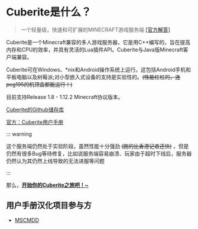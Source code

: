 # Cuberite是什么？

>一个轻量级，快速和可扩展的MINECRAFT游戏服务端
[[官方解答]](0_INTRODUCTION/0_2_What_is_Cuberite.md)

Cuberite是一个Minecraft兼容的多人游戏服务器，它是用C++编写的，旨在提高内存和CPU的效率，并具有灵活的Lua插件API。Cuberite与Java版Minecraft客户端兼容。

Cuberite可在Windows、*nix和Android操作系统上运行。这包括Android手机和平板电脑以及树莓派;对小型嵌入式设备的支持是实验性的。~~(性能杠杠的，连peg195的机顶盒都能运行！)~~

目前支持Release 1.8 - 1.12.2 Minecraft协议版本。

[Cuberite的Github储存库](https://github.com/cuberite/cuberite/)

[官方：Cuberite用户手册](https://github.com/cuberite/users-manual)

::: warning

这个服务端仍然处于实验阶段，虽然性能十分强劲 ~~(跑的比香港记者还快)~~ ，但是仍然有很多Bug等待修复，比如说服务端容易崩溃、玩家由于超时下线后，服务器仍然认为其仍然上线导致的无法进服等问题

:::

那么，[**开始你的Cuberite之旅吧！~**](0_INTRODUCTION/0_1_Introduction.md)

## 用户手册汉化项目参与方

- [MSCMDD](https://github.com/MSCMDD/)
